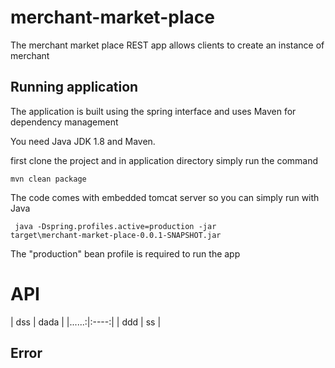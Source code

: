 # merchant-market-place

The merchant market place REST app allows clients to create an instance of merchant 

## Running application
The application is built using the spring interface and uses Maven for
dependency management

You need Java JDK 1.8 and Maven.

first clone the project and in application directory simply run the command 

<code>mvn clean package</code> 

The code comes with embedded tomcat server so you can simply run with Java 

<code> java -Dspring.profiles.active=production -jar target\merchant-market-place-0.0.1-SNAPSHOT.jar</code>

The "production" bean profile is required to run the app

# API

|   dss | dada |
|......:|:----:|
| ddd   |   ss |   

## Error
